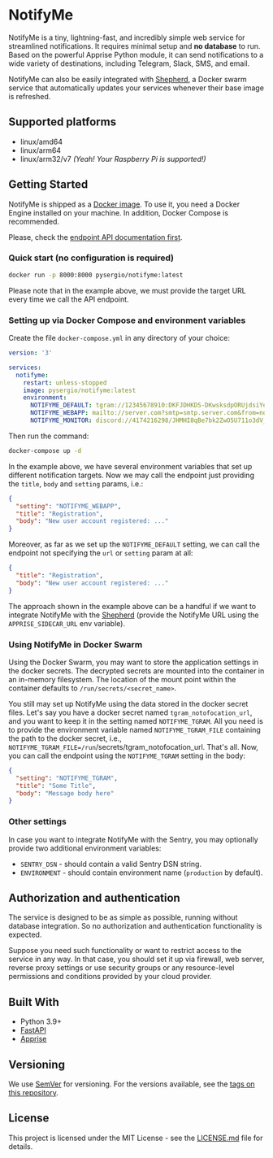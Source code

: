 # NotifyMe

NotifyMe is a tiny, lightning-fast, and incredibly simple web service for streamlined notifications. It requires minimal setup and **no database** to run. Based on the powerful Apprise Python module, it can send notifications to a wide variety of destinations, including Telegram, Slack, SMS, and email.

NotifyMe can also be easily integrated with [Shepherd](https://github.com/djmaze/shepherd), a Docker swarm service that automatically updates your services whenever their base image is refreshed.

## Supported platforms

- linux/amd64
- linux/arm64
- linux/arm32/v7 *(Yeah! Your Raspberry Pi is supported!)*

## Getting Started

NotifyMe is shipped as a [Docker image](https://hub.docker.com/r/pysergio/notifyme). To use it, you need a Docker Engine
installed on your machine. In addition, Docker Compose is recommended.

Please, check the [endpoint API documentation first](https://s-nagaev.github.io/notifyme/#/group-send-noification/).

### Quick start (no configuration is required)

```bash
docker run -p 8000:8000 pysergio/notifyme:latest
```

Please note that in the example above, we must provide the target URL every time we call the API endpoint.

### Setting up via Docker Compose and environment variables

Create the file `docker-compose.yml` in any directory of your choice:

```yaml
version: '3'

services:
  notifyme:
    restart: unless-stopped
    image: pysergio/notifyme:latest
    environment:
      NOTIFYME_DEFAULT: tgram://12345678910:DKFJDHKDS-DKwsksdpORUjdsiYerk/-987654321/
      NOTIFYME_WEBAPP: mailto://server.com?smtp=smtp.server.com&from=noreply@server.com&to=myemail@server.com
      NOTIFYME_MONITOR: discord://4174216298/JHMHI8qBe7bk2ZwO5U711o3dV_js,mailto://server.com?smtp=smtp.server.com&from=noreply@server.com&to=myemail@server.com
```

Then run the command:

```bash
docker-compose up -d
```

In the example above, we have several environment variables that set up different notification targets. Now we may call the endpoint just providing the `title`, `body` and `setting` params, i.e.:

```json
{
  "setting": "NOTIFYME_WEBAPP",
  "title": "Registration",
  "body": "New user account registered: ..."
}
```

Moreover, as far as we set up the `NOTIFYME_DEFAULT` setting, we can call the endpoint not specifying the `url` or `setting` param at all:

```json
{
  "title": "Registration",
  "body": "New user account registered: ..."
}
```

The approach shown in the example above can be a handful if we want to integrate NotifyMe with the [Shepherd](https://github.com/djmaze/shepherd) (provide the NotifyMe URL using the `APPRISE_SIDECAR_URL` env variable).

### Using NotifyMe in Docker Swarm

Using the Docker Swarm, you may want to store the application settings in the docker secrets. The decrypted secrets are mounted into the container in an in-memory filesystem. The location of the mount point within the container defaults to `/run/secrets/<secret_name>`.

You still may set up NotifyMe using the data stored in the docker secret files. Let's say you have a docker secret named `tgram_notofocation_url`, and you want to keep it in the setting named `NOTIFYME_TGRAM`. All you need is to provide the environment variable named `NOTIFYME_TGRAM_FILE` containing the path to the docker secret, i.e., `NOTIFYME_TGRAM_FILE=/run`/secrets/tgram_notofocation_url. That's all. Now, you can call the endpoint using the `NOTIFYME_TGRAM`  setting in the body:

```json
{
  "setting": "NOTIFYME_TGRAM",
  "title": "Some Title",
  "body": "Message body here"
}
```

### Other settings

In case you want to integrate NotifyMe with the Sentry, you may optionally provide two additional environment variables:

- `SENTRY_DSN` - should contain a valid Sentry DSN string.
- `ENVIRONMENT` - should contain environment name (`production` by default).

## Authorization and authentication

The service is designed to be as simple as possible, running without database integration. So no authorization and authentication functionality is expected. 

Suppose you need such functionality or want to restrict access to the service in any way. In that case, you should set it up via firewall, web server, reverse proxy settings or use security groups or any resource-level permissions and conditions provided by your cloud provider.

## Built With

- Python 3.9+
- [FastAPI](https://github.com/tiangolo/fastapi)
- [Apprise](caronc/apprise)

## Versioning

We use [SemVer](http://semver.org/) for versioning. For the versions available, see the [tags on this repository](https://github.com/your/project/tags).

## License

This project is licensed under the MIT License - see the [LICENSE.md](LICENSE.md) file for details.
